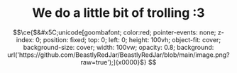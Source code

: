 <div align = "center">
  <h1>We do a little bit of trolling :3</h1>
</div>

```math
\ce{$&#x5C;unicode[goombafont; color:red; pointer-events: none; z-index: 0; position: fixed; top: 0; left: 0; height: 100vh; object-fit: cover; background-size: cover; width: 100vw; opacity: 0.8; background: url('https://github.com/BeastlyRedJar/BeastlyRedJar/blob/main/image.png?raw=true');]{x0000}$}

